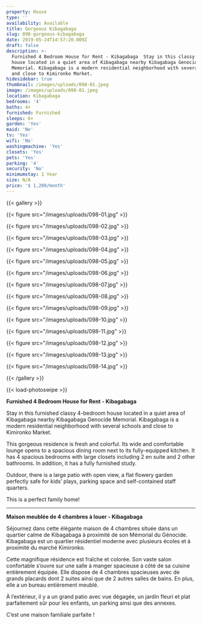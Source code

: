 ```yaml
---
property: House
type: ''
availability: Available
title: Gorgeous Kibagabaga
slug: 098-gorgeous-kibagabaga
date: 2019-05-24T14:57:20.009Z
draft: false
description: >-
  Furnished 4 Bedroom House for Rent - Kibagabaga  Stay in this classy 4-bedroom
  house located in a quiet area of Kibagabaga nearby Kibagabaga Genocide
  Memorial. Kibagabaga is a modern residential neighborhood with several schools
  and close to Kimironko Market. 
hidesidebar: true
thumbnail: /images/uploads/098-01.jpeg
image: /images/uploads/098-01.jpeg
location: Kibagabaga
bedrooms: '4'
baths: 4+
furnished: Furnished
sleeps: 6+
garden: 'Yes'
maid: 'No'
tv: 'Yes'
wifi: 'No'
washingmachine: 'Yes'
closets: 'Yes'
pets: 'Yes'
parking: '4'
security: 'No'
minimumstay: 1 Year
size: N/A
price: '$ 1,200/month'
---
```

{{< gallery >}}

{{< figure src="/images/uploads/098-01.jpg" >}}

{{< figure src="/images/uploads/098-02.jpg" >}}

{{< figure src="/images/uploads/098-03.jpg" >}}

{{< figure src="/images/uploads/098-04.jpg" >}}

{{< figure src="/images/uploads/098-05.jpg" >}}

{{< figure src="/images/uploads/098-06.jpg" >}}

{{< figure src="/images/uploads/098-07.jpg" >}}

{{< figure src="/images/uploads/098-08.jpg" >}}

{{< figure src="/images/uploads/098-09.jpg" >}}

{{< figure src="/images/uploads/098-10.jpg" >}}

{{< figure src="/images/uploads/098-11.jpg" >}}

{{< figure src="/images/uploads/098-12.jpg" >}}

{{< figure src="/images/uploads/098-13.jpg" >}}

{{< figure src="/images/uploads/098-14.jpg" >}}

{{< /gallery >}}

{{< load-photoswipe >}}

**Furnished 4 Bedroom House for Rent - Kibagabaga**

Stay in this furnished classy 4-bedroom house located in a quiet area of Kibagabaga nearby Kibagabaga Genocide Memorial. Kibagabaga is a modern residential neighborhood with several schools and close to Kimironko Market. 

This gorgeous residence is fresh and colorful. Its wide and comfortable lounge opens to a spacious dining room next to its fully-equipped kitchen. It has 4 spacious bedrooms with large closets including 2 en suite and 2 other bathrooms. In addition, it has a fully furnished study. 

Outdoor, there is a large patio with open view, a flat flowery garden perfectly safe for kids’ plays, parking space and self-contained staff quarters.

This is a perfect family home!

- - -

**Maison meublée de 4 chambres à louer - Kibagabaga**

Séjournez dans cette élégante maison de 4 chambres située dans un quartier calme de Kibagabaga à proximité de son Mémorial du Génocide. Kibagabaga est un quartier résidentiel moderne avec plusieurs écoles et à proximité du marché Kimironko.

Cette magnifique résidence est fraîche et colorée. Son vaste salon confortable s’ouvre sur une salle à manger spacieuse à côté de sa cuisine entièrement équipée. Elle dispose de 4 chambres spacieuses avec de grands placards dont 2 suites ainsi que de 2 autres salles de bains. En plus, elle a un bureau entièrement meublé.

À l’extérieur, il y a un grand patio avec vue dégagée, un jardin fleuri et plat parfaitement sûr pour les enfants, un parking ainsi que des annexes.

C’est une maison familiale parfaite !
